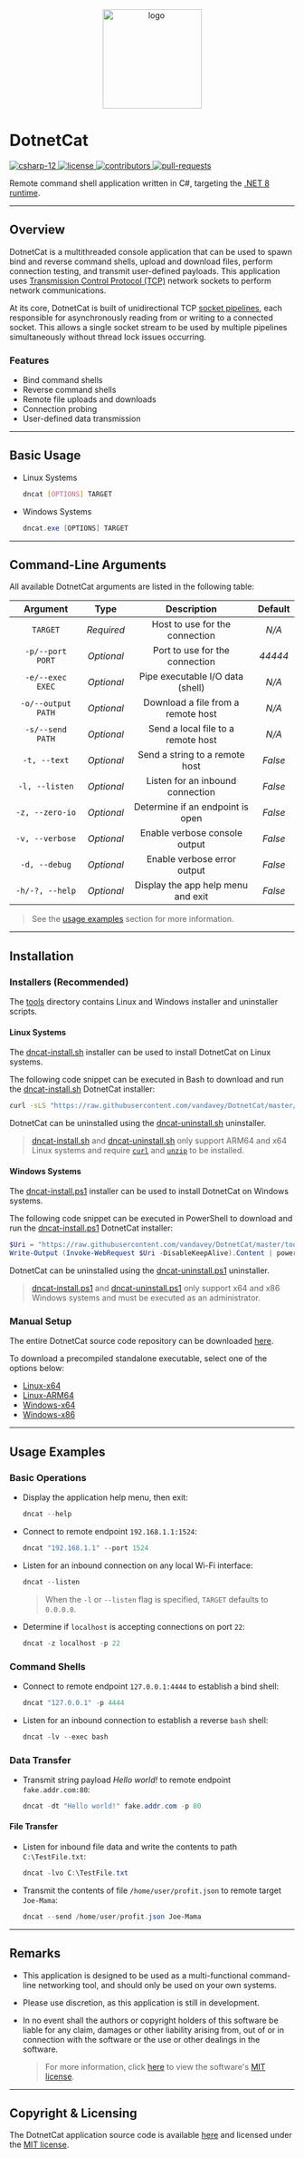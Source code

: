 <div align="center">
    <img src="src/DotnetCat/Resources/Icon.ico" width=175px alt="logo">
</div>

# DotnetCat

<div>
    <a href="https://learn.microsoft.com/en-us/dotnet/csharp">
        <img src="https://img.shields.io/badge/c%23-v12-9325ff" alt="csharp-12">
    </a>
    <a href="LICENSE.md">
        <img src="https://img.shields.io/github/license/vandavey/DotnetCat" alt="license">
    </a>
    <a href="https://github.com/vandavey/DotnetCat/graphs/contributors">
        <img src="https://img.shields.io/github/contributors/vandavey/DotnetCat?color=blue" alt="contributors">
    </a>
    <a href="https://github.com/vandavey/DotnetCat/pulls">
        <img src="https://img.shields.io/github/issues-pr/vandavey/DotnetCat" alt="pull-requests">
    </a>
</div>

Remote command shell application written in C#,
targeting the [.NET 8 runtime](https://dotnet.microsoft.com/download/dotnet/8.0).

***

## Overview

DotnetCat is a multithreaded console application that can be used to spawn bind and reverse
command shells, upload and download files, perform connection testing, and transmit user-defined
payloads. This application uses [Transmission Control Protocol (TCP)](https://www.ietf.org/rfc/rfc9293.html)
network sockets to perform network communications.

At its core, DotnetCat is built of unidirectional TCP [socket pipelines](src/DotnetCat/IO/Pipelines),
each responsible for asynchronously reading from or writing to a connected socket. This allows a
single socket stream to be used by multiple pipelines simultaneously without thread lock issues
occurring.

### Features

* Bind command shells
* Reverse command shells
* Remote file uploads and downloads
* Connection probing
* User-defined data transmission

***

## Basic Usage

* Linux Systems

    ```bash
    dncat [OPTIONS] TARGET
    ```

* Windows Systems

    ```powershell
    dncat.exe [OPTIONS] TARGET
    ```

***

## Command-Line Arguments

All available DotnetCat arguments are listed in the following table:

| Argument           | Type       | Description                        | Default |
|:------------------:|:----------:|:----------------------------------:|:-------:|
| `TARGET`           | *Required* | Host to use for the connection     | *N/A*   |
| `-p/--port PORT`   | *Optional* | Port to use for the connection     | *44444* |
| `-e/--exec EXEC`   | *Optional* | Pipe executable I/O data (shell)   | *N/A*   |
| `-o/--output PATH` | *Optional* | Download a file from a remote host | *N/A*   |
| `-s/--send PATH`   | *Optional* | Send a local file to a remote host | *N/A*   |
| `-t, --text`       | *Optional* | Send a string to a remote host     | *False* |
| `-l, --listen`     | *Optional* | Listen for an inbound connection   | *False* |
| `-z, --zero-io`    | *Optional* | Determine if an endpoint is open   | *False* |
| `-v, --verbose`    | *Optional* | Enable verbose console output      | *False* |
| `-d, --debug`      | *Optional* | Enable verbose error output        | *False* |
| `-h/-?, --help`    | *Optional* | Display the app help menu and exit | *False* |

> See the [usage examples](#usage-examples) section for more information.

***

## Installation

### Installers (Recommended)

The [tools](tools) directory contains Linux and Windows installer and uninstaller scripts.

#### Linux Systems

The [dncat-install.sh](tools/dncat-install.sh) installer can be used to
install DotnetCat on Linux systems.

The following code snippet can be executed in Bash to download and run the 
[dncat-install.sh](tools/dncat-install.sh) DotnetCat installer:

```bash
curl -sLS "https://raw.githubusercontent.com/vandavey/DotnetCat/master/tools/dncat-install.sh" | bash
```

DotnetCat can be uninstalled using the [dncat-uninstall.sh](tools/dncat-uninstall.sh) uninstaller.

<blockquote>
    <a href="tools/dncat-install.sh">dncat-install.sh</a> and
    <a href="tools/dncat-uninstall.sh">dncat-uninstall.sh</a> only support ARM64 and x64
    Linux systems and require <code><a href="https://curl.se">curl</a></code> and
    <code><a href="https://infozip.sourceforge.net/UnZip.html">unzip</a></code> to be installed.
</blockquote>

#### Windows Systems

The [dncat-install.ps1](tools/dncat-install.ps1) installer can be used to
install DotnetCat on Windows systems.

The following code snippet can be executed in PowerShell to download and run the 
[dncat-install.ps1](tools/dncat-install.ps1) DotnetCat installer:

```powershell
$Uri = "https://raw.githubusercontent.com/vandavey/DotnetCat/master/tools/dncat-install.ps1"
Write-Output (Invoke-WebRequest $Uri -DisableKeepAlive).Content | powershell.exe -
```

DotnetCat can be uninstalled using the [dncat-uninstall.ps1](tools/dncat-uninstall.ps1) uninstaller.

> [dncat-install.ps1](tools/dncat-install.ps1) and [dncat-uninstall.ps1](tools/dncat-uninstall.ps1)
  only support x64 and x86 Windows systems and must be executed as an administrator.

### Manual Setup

The entire DotnetCat source code repository can be downloaded
[here](https://github.com/vandavey/DotnetCat/archive/master.zip).

To download a precompiled standalone executable, select one of the options below:

* [Linux-x64](https://raw.githubusercontent.com/vandavey/DotnetCat/master/src/DotnetCat/bin/Zips/DotnetCat_linux-x64.zip)
* [Linux-ARM64](https://raw.githubusercontent.com/vandavey/DotnetCat/master/src/DotnetCat/bin/Zips/DotnetCat_linux-arm64.zip)
* [Windows-x64](https://raw.githubusercontent.com/vandavey/DotnetCat/master/src/DotnetCat/bin/Zips/DotnetCat_win-x64.zip)
* [Windows-x86](https://raw.githubusercontent.com/vandavey/DotnetCat/master/src/DotnetCat/bin/Zips/DotnetCat_win-x86.zip)

***

## Usage Examples

### Basic Operations

* Display the application help menu, then exit:

    ```powershell
    dncat --help
    ```

* Connect to remote endpoint `192.168.1.1:1524`:

    ```powershell
    dncat "192.168.1.1" --port 1524
    ```

* Listen for an inbound connection on any local Wi-Fi interface:

    ```powershell
    dncat --listen
    ```

    > When the `-l` or `--listen` flag is specified, `TARGET` defaults to `0.0.0.0`.

* Determine if `localhost` is accepting connections on port `22`:

    ```powershell
    dncat -z localhost -p 22
    ```

### Command Shells

* Connect to remote endpoint `127.0.0.1:4444` to establish a bind shell:

    ```powershell
    dncat "127.0.0.1" -p 4444
    ```

* Listen for an inbound connection to establish a reverse `bash` shell:

    ```powershell
    dncat -lv --exec bash
    ```

### Data Transfer

* Transmit string payload *Hello world!* to remote endpoint `fake.addr.com:80`:

    ```powershell
    dncat -dt "Hello world!" fake.addr.com -p 80
    ```

#### File Transfer

* Listen for inbound file data and write the contents to path `C:\TestFile.txt`:

    ```powershell
    dncat -lvo C:\TestFile.txt
    ```

* Transmit the contents of file `/home/user/profit.json` to remote target `Joe-Mama`:

    ```powershell
    dncat --send /home/user/profit.json Joe-Mama
    ```

***

## Remarks

* This application is designed to be used as a multi-functional command-line
  networking tool, and should only be used on your own systems.

* Please use discretion, as this application is still in development.

* In no event shall the authors or copyright holders of this software be liable for
  any claim, damages or other liability arising from, out of or in connection with
  the software or the use or other dealings in the software.

    > For more information, click [here](LICENSE.md) to view the
      software's [MIT license](LICENSE.md).

***

## Copyright & Licensing

The DotnetCat application source code is available [here](https://github.com/vandavey/DotnetCat)
and licensed under the [MIT license](LICENSE.md).
